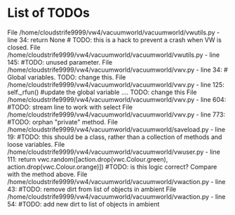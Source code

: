 # List of TODOs

File /home/cloudstrife9999/vw4/vacuumworld/vacuumworld/vwutils.py - line 34: return None # TODO: this is a hack to prevent a crash when VW is closed.
File /home/cloudstrife9999/vw4/vacuumworld/vacuumworld/vwutils.py - line 145: #TODO: unused parameter.
File /home/cloudstrife9999/vw4/vacuumworld/vacuumworld/vwv.py - line 34: # Global variables. TODO: change this.
File /home/cloudstrife9999/vw4/vacuumworld/vacuumworld/vwv.py - line 125: self._rfun() #update the global variable .... TODO: change this
File /home/cloudstrife9999/vw4/vacuumworld/vacuumworld/vwv.py - line 604: #TODO: stream line to work with select
File /home/cloudstrife9999/vw4/vacuumworld/vacuumworld/vwv.py - line 773: #TODO: orphan "private" method.
File /home/cloudstrife9999/vw4/vacuumworld/vacuumworld/saveload.py - line 19: #TODO: this should be a class, rather than a collection of methods and loose variables.
File /home/cloudstrife9999/vw4/vacuumworld/vacuumworld/vwuser.py - line 111: return vwc.random([action.drop(vwc.Colour.green), action.drop(vwc.Colour.orange)]) #TODO: is this logic correct? Compare with the method above.
File /home/cloudstrife9999/vw4/vacuumworld/vacuumworld/vwaction.py - line 43: #TODO: remove dirt from list of objects in ambient
File /home/cloudstrife9999/vw4/vacuumworld/vacuumworld/vwaction.py - line 54: #TODO: add new dirt to list of objects in ambient
